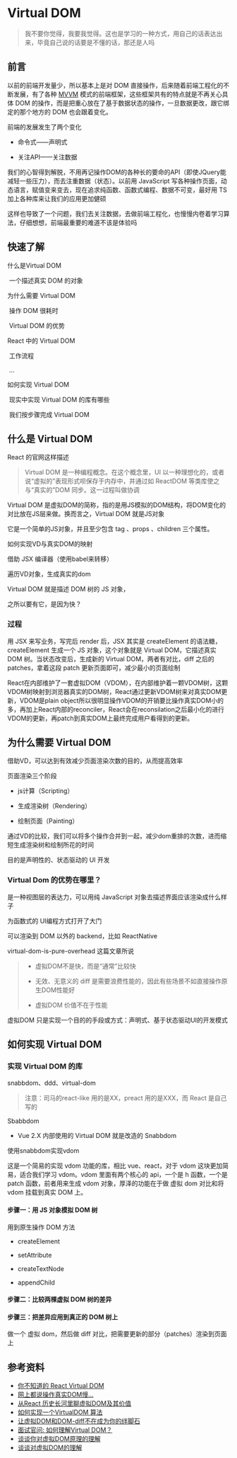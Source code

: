 # Virtual DOM


> 我不要你觉得，我要我觉得。这也是学习的一种方式，用自己的话表达出来，毕竟自己说的话要是不懂的话，那还是人吗

## 前言

以前的前端开发量少，所以基本上是对 DOM 直接操作，后来随着前端工程化的不断发展，有了各种 [MVVM](../JavaScript/原理/模拟MVVM的实现.md) 模式的前端框架，这些框架共有的特点就是不再关心具体 DOM 的操作，而是把重心放在了基于数据状态的操作，一旦数据更改，跟它绑定的那个地方的 DOM 也会跟着变化。

前端的发展发生了两个变化

- 命令式——声明式

- 关注API——关注数据

我们的心智得到解脱，不用再记操作DOM的各种长的要命的API（即使JQuery能减轻一些压力），而去注重数据（状态）。以前用 JavaScript 写各种操作页面，动态语言，赋值变来变去，现在追求纯函数、函数式编程、数据不可变，最好用 TS 加上各种库来让我们的应用更加健硕

这样也导致了一个问题，我们去关注数据，去做前端工程化，也慢慢内卷着学习算法，仔细想想，前端最重要的难道不该是体验吗



## 快速了解

什么是Virtual DOM

​	一个描述真实 DOM 的对象

为什么需要 Virtual DOM

​	操作 DOM 很耗时

​	Virtual DOM 的优势	

React 中的 Virtual DOM

​	工作流程

​	...

如何实现 Virtual DOM

​	现实中实现 Virtual DOM 的库有哪些

​	我们按步骤完成 Virtual DOM







## 什么是 Virtual DOM

React 的官网这样描述

> Virtual DOM 是一种编程概念。在这个概念里，UI 以一种理想化的，或者说“虚拟的”表现形式呗保存于内存中，并通过如 ReactDOM 等类库使之与“真实的”DOM 同步。这一过程叫做协调



Virtual DOM 是虚拟DOM的简称，指的是用JS模拟的DOM结构，将DOM变化的对比放在JS层来做。换而言之，Virtual DOM 就是JS对象



它是一个简单的JS对象，并且至少包含 tag 、props 、children 三个属性。



如何实现VD与真实DOM的映射

借助 JSX 编译器（使用babel来转移）

遍历VD对象，生成真实的dom



Virtual DOM 就是描述 DOM 树的 JS 对象，

之所以要有它，是因为快？

### 过程

用 JSX 来写业务，写完后 render 后，JSX 其实是 createElement 的语法糖，createElement 生成一个 JS 对象，这个对象就是 Virtual DOM，它描述真实 DOM 树。当状态改变后，生成新的 Virtual DOM，两者有对比，diff 之后的 patches，拿着这段 patch 更新页面即可，减少最小的页面绘制

React在内部维护了一套虚拟DOM（VDOM），在内部维护着一颗VDOM树，这颗VDOM树映射到浏览器真实的DOM树，React通过更新VDOM树来对真实DOM更新，VDOM是plain object所以很明显操作VDOM的开销要比操作真实DOM小的多，再加上React内部的reconciler，React会在reconsilation之后最小化的进行VDOM的更新，再patch到真实DOM上最终完成用户看得到的更新。



## 为什么需要 Virtual DOM

借助VD，可以达到有效减少页面渲染次数的目的，从而提高效率

页面渲染三个阶段

- js计算（Scripting）

- 生成渲染树（Rendering）

- 绘制页面（Painting）

通过VD的比较，我们可以将多个操作合并到一起，减少dom重排的次数，进而缩短生成渲染树和绘制所花的时间

目的是声明性的、状态驱动的 UI 开发

### Virtual Dom 的优势在哪里？

是一种视图层的表达力，可以用纯 JavaScript 对象去描述界面应该渲染成什么样子

为函数式的 UI编程方式打开了大门

可以渲染到 DOM 以外的 backend，比如 ReactNative



virtual-dom-is-pure-overhead 这篇文章所说

> - 虚拟DOM不是快，而是“通常”比较快
>
> - 无效、无意义的 diff 是需要浪费性能的，因此有些场景不如直接操作原生DOM性能好
>
> - 虚拟DOM 价值不在于性能

虚拟DOM 只是实现一个目的的手段或方式：声明式、基于状态驱动UI的开发模式



## 如何实现 Virtual DOM



### 实现 Virtual DOM 的库

snabbdom、ddd、virtual-dom

> 注意：司马的react-like 用的是XX，preact 用的是XXX，而 React 是自己写的

Sbabbdom

- Vue 2.X 内部使用的 Virtual DOM 就是改造的 Snabbdom

使用snabbdom实现vdom

这是一个简易的实现 vdom 功能的库，相比 vue、react，对于 vdom 这块更加简易，适合我们学习 vdom。vdom 里面有两个核心的 api，一个是 h 函数，一个是 patch 函数，前者用来生成 vdom 对象，厚泽的功能在于做 虚拟 dom 对比和将 vdom 挂载到真实 DOM 上。





#### 步骤一：用 JS 对象模拟 DOM 树

用到原生操作 DOM 方法

- createElement

- setAttribute

- createTextNode

- appendChild



#### 步骤二：比较两棵虚拟 DOM 树的差异



#### 步骤三：把差异应用到真正的 DOM 树上

做一个 虚拟 dom，然后做 diff 对比，把需要更新的部分（patches）渲染到页面上













## 参考资料

- [你不知道的 React Virtual DOM](https://juejin.cn/post/6985058301184737287)
- [网上都说操作真实DOM慢...](https://www.zhihu.com/question/31809713)
- [从React 历史长河里聊虚拟DOM及其价值](https://mp.weixin.qq.com/s?__biz=Mzg4MTYwMzY1Mw==&mid=2247496284&idx=1&sn=9409ad1a80fe8f18c8e18136ebd65dd0&source=41#wechat_redirect)
- [如何实现一个VirtualDOM 算法](https://github.com/livoras/blog/issues/13)
- [让虚拟DOM和DOM-diff不在成为你的绊脚石](https://juejin.im/post/5c8e5e4951882545c109ae9c)
- [面试官问: 如何理解Virtual DOM？](https://zhuanlan.zhihu.com/p/79408137)
- [谈谈你对虚拟DOM原理的理解](https://mp.weixin.qq.com/s/2ddtB_yNx7r9_y7-sF7T-w)
- [谈谈对虚拟DOM的理解](https://mp.weixin.qq.com/s/GAviSEsBIsOturghONEZmw)


